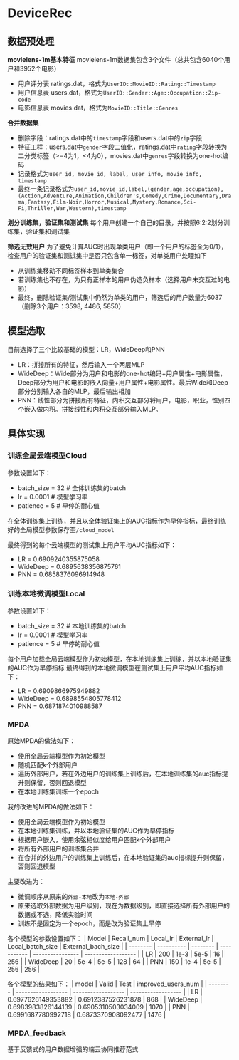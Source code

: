 # DeviceRec

## 数据预处理
**movielens-1m基本特征**
movielens-1m数据集包含3个文件（总共包含6040个用户和3952个电影）
- 用户评分表 ratings.dat，格式为`UserID::MovieID::Rating::Timestamp`
- 用户信息表 users.dat，格式为`UserID::Gender::Age::Occupation::Zip-code`
- 电影信息表 movies.dat，格式为`MovieID::Title::Genres`

**合并数据集**
- 删除字段：ratings.dat中的`timestamp`字段和users.dat中的`zip`字段
- 特征工程：users.dat中`gender`字段二值化，ratings.dat中`rating`字段转换为二分类标签（>=4为1，<4为0），movies.dat中`genres`字段转换为one-hot编码
- 记录格式为`user_id, movie_id, label, user_info, movie_info, timestamp`
- 最终一条记录格式为`user_id,movie_id,label,(gender,age,occupation),(Action,Adventure,Animation,Children's,Comedy,Crime,Documentary,Drama,Fantasy,Film-Noir,Horror,Musical,Mystery,Romance,Sci-Fi,Thriller,War,Western),timestamp`

**划分训练集，验证集和测试集**
每个用户创建一个自己的目录，并按照6:2:2划分训练集，验证集和测试集

**筛选无效用户**
为了避免计算AUC时出现单类用户（即一个用户的标签全为0/1），检查用户的验证集和测试集中是否只包含单一标签，对单类用户处理如下
- 从训练集移动不同标签样本到单类集合
- 若训练集也不存在，为只有正样本的用户伪造负样本（选择用户未交互过的电影）
- 最终，删除验证集/测试集中仍然为单类的用户，筛选后的用户数量为6037（删除3个用户：3598, 4486, 5850）

## 模型选取
目前选择了三个比较基础的模型：LR，WideDeep和PNN
- LR：拼接所有的特征，然后输入一个两层MLP
- WideDeep：Wide部分为用户和电影的one-hot编码+用户属性+电影属性，Deep部分为用户和电影的嵌入向量+用户属性+电影属性。最后Wide和Deep部分分别输入各自的MLP，最后输出相加
- PNN：线性部分为拼接所有特征，内积交互部分将用户，电影，职业，性别四个嵌入做内积。拼接线性和内积交互部分输入MLP。

## 具体实现
### 训练全局云端模型Cloud
参数设置如下：
- batch_size = 32   # 全体训练集的batch
- lr = 0.0001       # 模型学习率
- patience = 5      # 早停的耐心值

在全体训练集上训练，并且以全体验证集上的AUC指标作为早停指标，最终训练好的全局模型参数保存至`/cloud_model`

最终得到的每个云端模型的测试集上用户平均AUC指标如下：
- LR = 0.6909240355875058
- WideDeep = 0.6895638356875761
- PNN = 0.6858376096914948

### 训练本地微调模型Local
参数设置如下：
- batch_size = 32   # 本地训练集的batch
- lr = 0.0001       # 模型学习率
- patience = 5      # 早停的耐心值

每个用户加载全局云端模型作为初始模型，在本地训练集上训练，并以本地验证集的AUC作为早停指标
最终得到的本地微调模型在测试集上用户平均AUC指标如下：
- LR = 0.6909866975949882
- WideDeep = 0.6898554805778412
- PNN = 0.6871874010988587

### MPDA
原始MPDA的做法如下：
- 使用全局云端模型作为初始模型
- 随机匹配k个外部用户
- 遍历外部用户，若在外边用户的训练集上训练后，在本地训练集的auc指标提升则保留，否则回退模型
- 在本地训练集训练一个epoch

我的改进的MPDA的做法如下：
- 使用全局云端模型作为初始模型
- 在本地训练集训练，并以本地验证集的AUC作为早停指标
- 根据用户嵌入，使用余弦相似度给用户匹配k个外部用户
- 将所有外部用户的训练集合并
- 在合并的外边用户的训练集上训练后，在本地验证集的auc指标提升则保留，否则回退模型

主要改进为：
- 微调顺序从原来的`外部-本地`改为`本地-外部`
- 原来选取外部数据为用户级别，现在为数据级别，即直接选择所有外部用户的数据或不选，降低实验时间
- 训练不是固定为一个epoch，而是改为验证集上早停

各个模型的参数设置如下：
| Model    | Recall_num | Local_lr | External_lr | Local_batch_size | External_bach_size |
| -------- | ---------- | -------- | ----------- | ---------------- | ------------------ |
| LR       | 200        | 1e-3     | 5e-5        | 16               | 256                |
| WideDeep | 20         | 5e-4     | 5e-5        | 128              | 64                 |
| PNN      | 150        | 1e-4     | 5e-5        | 256              | 256                |


各个模型的结果如下：
| model    | Valid              | Test               | improved_users_num |
| -------- | ------------------ | ------------------ | ------------------ |
| LR       | 0.6977626149353882 | 0.6912387526231878 | 868                |
| WideDeep | 0.6983983826144139 | 0.6905310503034009 | 1070               |
| PNN      | 0.6991687780992718 | 0.6873370908092477 | 1476               |

### MPDA_feedback
基于反馈式的用户数据增强的端云协同推荐范式
